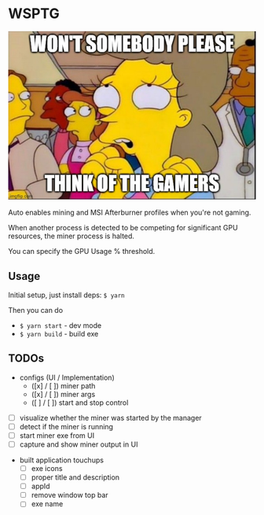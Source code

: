 # WSPTG

![57v9o2.jpg](57v9o2.jpg)

Auto enables mining and MSI Afterburner profiles when you're not gaming.

When another process is detected to be competing for significant GPU resources, the miner process is halted.

You can specify the GPU Usage % threshold.

## Usage

Initial setup, just install deps: `$ yarn`

Then you can do
- `$ yarn start` - dev mode
- `$ yarn build` - build exe


## TODOs

- configs (UI / Implementation)
    - ([x] / [ ]) miner path
    - ([x] / [ ]) miner args
    - ([ ] / [ ]) start and stop control
- [ ] visualize whether the miner was started by the manager
- [ ] detect if the miner is running
- [ ] start miner exe from UI
- [ ] capture and show miner output in UI
- built application touchups
    - [ ] exe icons
    - [ ] proper title and description
    - [ ] appId
    - [ ] remove window top bar
    - [ ] exe name
